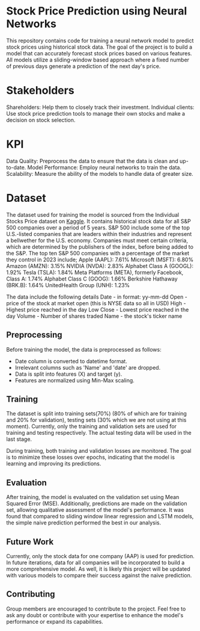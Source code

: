 # Stock Price Prediction using Neural Networks

This repository contains code for training a neural network model to predict stock prices using historical stock data. The goal of the project is to build a model that can accurately forecast stock prices based on various features. All models utilize a sliding-window based approach where a fixed number of previous days generate a prediction of the next day's price.

# Stakeholders
Shareholders: Help them to closely track their investment. 
Individual clients: Use stock price prediction tools to manage their own stocks and make a decision on stock selection.

# KPI
Data Quality: Preprocess the data to ensure that the data is clean and up-to-date.
Model Performance: Employ neural networks to train the data. 
Scalability: Measure the ability of the models to handle data of greater size.

# Dataset
The dataset used for training the model is sourced from the Individual Stocks Price dataset on [Kaggle](https://www.kaggle.com/datasets/camnugent/sandp500?resource=download). It contains historical stock data for all S&P 500 companies over a period of 5 years. S&P 500 include some of the top U.S.-listed companies that are leaders within their industries and represent a bellwether for the U.S. economy. Companies must meet certain criteria, which are determined by the publishers of the index, before being added to the S&P.  The top ten S&P 500 companies with a percentage of the market they control in 2023 include;
Apple (AAPL): 7.61%
Microsoft (MSFT): 6.80%
Amazon (AMZN): 3.15%
NVIDIA (NVDA): 2.83%
Alphabet Class A (GOOGL): 1.92%
Tesla (TSLA): 1.84%
Meta Platforms (META), formerly Facebook, Class A: 1.74%
Alphabet Class C (GOOG): 1.66%
Berkshire Hathaway (BRK.B): 1.64%
UnitedHealth Group (UNH): 1.23%

The data include the following details
Date - in format: yy-mm-dd 
Open - price of the stock at market open (this is NYSE data so all in USD)
High - Highest price reached in the day
Low Close - Lowest price reached in the day
Volume - Number of shares traded
Name - the stock's ticker name


## Preprocessing

Before training the model, the data is preprocessed as follows:

- Date column is converted to datetime format.
- Irrelevant columns such as 'Name' and 'date' are dropped.
- Data is split into features (X) and target (y).
- Features are normalized using Min-Max scaling.


## Training

The dataset is split into training sets(70%) (80% of which are for training and 20% for validation), testing sets (30% which we are not using at this moment). Currently, only the training and validation sets are used for training and testing respectively. The actual testing data will be used in the last stage.

During training, both training and validation losses are monitored. The goal is to minimize these losses over epochs, indicating that the model is learning and improving its predictions.

## Evaluation

After training, the model is evaluated on the validation set using Mean Squared Error (MSE). Additionally, predictions are made on the validation set, allowing qualitative assessment of the model's performance. It was found that compared to sliding window linear regression and LSTM models, the simple naive prediction performed the best in our analysis.

## Future Work

Currently, only the stock data for one company (AAP) is used for prediction. In future iterations, data for all companies will be incorporated to build a more comprehensive model. As well, it is likely this project will be updated with various models to compare their success against the naive prediction.

## Contributing

Group members are encouraged to contribute to the project. Feel free to ask any doubt or contribute with your expertise to enhance the model's performance or expand its capabilities.
